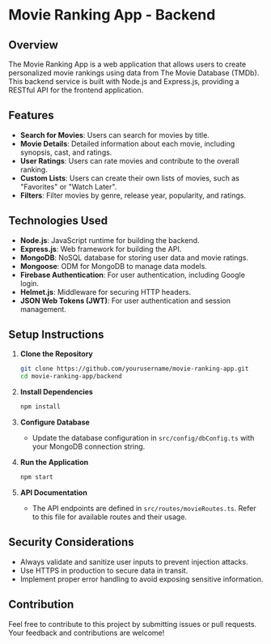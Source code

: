 # Movie Ranking App - Backend

## Overview
The Movie Ranking App is a web application that allows users to create personalized movie rankings using data from The Movie Database (TMDb). This backend service is built with Node.js and Express.js, providing a RESTful API for the frontend application.

## Features
- **Search for Movies**: Users can search for movies by title.
- **Movie Details**: Detailed information about each movie, including synopsis, cast, and ratings.
- **User Ratings**: Users can rate movies and contribute to the overall ranking.
- **Custom Lists**: Users can create their own lists of movies, such as "Favorites" or "Watch Later".
- **Filters**: Filter movies by genre, release year, popularity, and ratings.

## Technologies Used
- **Node.js**: JavaScript runtime for building the backend.
- **Express.js**: Web framework for building the API.
- **MongoDB**: NoSQL database for storing user data and movie ratings.
- **Mongoose**: ODM for MongoDB to manage data models.
- **Firebase Authentication**: For user authentication, including Google login.
- **Helmet.js**: Middleware for securing HTTP headers.
- **JSON Web Tokens (JWT)**: For user authentication and session management.

## Setup Instructions
1. **Clone the Repository**
   ```bash
   git clone https://github.com/yourusername/movie-ranking-app.git
   cd movie-ranking-app/backend
   ```

2. **Install Dependencies**
   ```bash
   npm install
   ```

3. **Configure Database**
   - Update the database configuration in `src/config/dbConfig.ts` with your MongoDB connection string.

4. **Run the Application**
   ```bash
   npm start
   ```

5. **API Documentation**
   - The API endpoints are defined in `src/routes/movieRoutes.ts`. Refer to this file for available routes and their usage.

## Security Considerations
- Always validate and sanitize user inputs to prevent injection attacks.
- Use HTTPS in production to secure data in transit.
- Implement proper error handling to avoid exposing sensitive information.

## Contribution
Feel free to contribute to this project by submitting issues or pull requests. Your feedback and contributions are welcome!